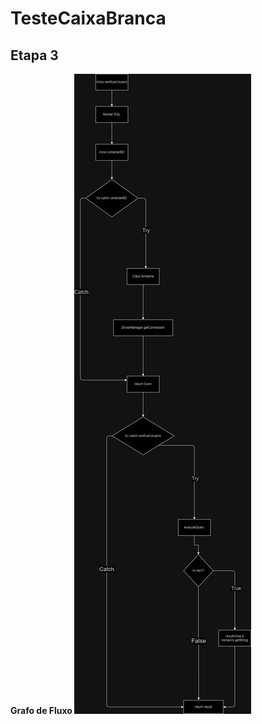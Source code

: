 # TesteCaixaBranca

<h2> Etapa 3 </h2>

<b> Grafo de Fluxo </b>
<img src="grafo de Fluxo.jpg" alt="Grafo de fluxo" style="max-width: 100%; height: auto; text-align: center;">